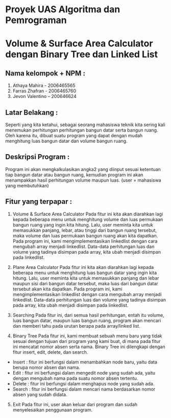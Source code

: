 # Proyek UAS Algoritma dan Pemrograman
# Volume & Surface Area Calculator dengan Binary Tree dan Linked List

## Nama kelompok + NPM :
1.	Athaya Mahira - 2006465565
2.	Farras Zhafran - 2006465760
3.	Jevon Valentino – 200646624

## Latar Belakang :
Seperti yang kita ketahui, sebagai seorang mahasiswa teknik kita sering kali menemukan perhitungan perhitungan bangun datar serta bangun ruang. Oleh karena itu, dibuat suatu program yang dapat dengan mudah menghitung luas bangun datar dan volume bangun ruang.

## Deskripsi Program :
Program ini akan mengkalkulasikan angka2 yang diinput  sesuai ketentuan tiap bangun datar atau bangun ruang, kemudian program ini akan menampakkan hasil perhitungan volume maupun luas. (user = mahasiswa yang membutuhkan)

## Fitur yang terpapar :
1.	Volume & Surface Area Calculator
Pada fitur ini kita akan diarahkan lagi kepada beberapa menu untuk menghitung volume dan luas permukaan bangun ruang yang ingin kita hitung. Lalu, user meminta kita untuk memasukkan panjang, lebar, atau tinggi dari bangun ruang tersebut, maka volume dan luas permukaan bangun ruang akan kita dapatkan.
Pada program ini, kami mengimplementasikan linkedlist dengan cara mengubah array menjadi linkedlist. Data-data perhitungan luas dan volume yang tadinya disimpan pada array, kita ubah menjadi disimpan pada linkedlist.


2.	Plane Area Calculator
Pada fitur ini kita akan diarahkan lagi kepada beberapa menu untuk menghitung luas bangun datar yang ingin kita hitung. Lalu, user meminta kita untuk memasukkan panjang dan lebar maupun sisi  dari bangun datar tersebut, maka luas dari bangun datar tersebut akan kita dapatkan. 
Pada program ini, kami mengimplementasikan linkedlist dengan cara mengubah array menjadi linkedlist. Data-data perhitungan luas dan volume yang tadinya disimpan pada array, kita ubah menjadi disimpan pada linkedlist.



3.	Searching
Pada fitur ini, dari semua hasil perhitungan, entah itu volume, luas bangun datar, maupun luas bangun ruang, program akan mencari dan memberi tahu pada urutan berapa pada array/linked list.

4.	Binary Tree
Pada fitur ini, kami membuat sebuah menu baru yang tidak sesuai dengan tujuan dari program yang kami buat, di mana pada fitur ini mencatat nomor absen serta nama. Binary Tree ini dilengkapi dengan fitur insert, edit, delete, dan search.
      
- Insert : fitur ini berfungsi dalam menambahkan node baru, yaitu data berupa nomor absen dan nama.
- Edit : fitur ini berfungsi dalam mengedit node yang sudah ada, yaitu dengan mengubah nama pada suatu nomor absen tertentu.
- Delete : fitur ini berfungsi dalam menghapus node yang sudah ada.
- Search : fitur ini berfungsi dalam mencari nama berdasarkan nomor absen yang sudah didata.

5.	Exit
Pada fitur ini, user akan keluar dari program dan sudah menyelesaikan penggunaan program. 

